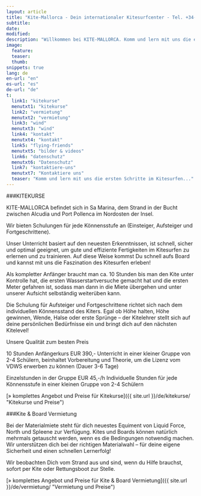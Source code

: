 ```yaml
---
layout: article
title: "Kite-Mallorca - Dein internationaler Kitesurfcenter - Tel. +34-696-264729"
subtitle: 
date: 
modified:
description: "Willkommen bei KITE-MALLORCA. Komm und lern mit uns die ersten Schritte im Kitesurfen! Ob Kitesurfkurse oder Vermietung von Material, wir sind der richtige Ansprechpartner für dich."
image:
  feature:
  teaser:
  thumb:
snippets: true
lang: de
en-url: "en"
es-url: "es"
de-url: "de"
t:
  link1: "kitekurse"
  menutxt1: "kitekurse"
  link2: "vermietung"
  menutxt2: "vermietung"
  link3: "wind"
  menutxt3: "wind"
  link4: "kontakt"
  menutxt4: "kontakt"
  link5: "flying-friends"
  menutxt5: "bilder & videos"
  link6: "datenschutz"
  menutxt6: "Datenschutz"
  link7: "kontaktiere-uns"
  menutxt7: "Kontaktiere uns"
  teaser: "Komm und lern mit uns die ersten Schritte im Kitesurfen..."
---
```


###KITEKURSE

KITE-MALLORCA befindet sich in Sa Marina, dem Strand in der Bucht zwischen Alcudia und Port Pollenca im Nordosten der Insel.

Wir bieten Schulungen für jede Könnensstufe an (Einsteiger, Aufsteiger und Fortgeschrittene).

Unser Unterricht basiert auf den neuesten Erkenntnissen, ist schnell, sicher und optimal geeignet, um gute und effiziente Fertigkeiten im Kitesurfen zu erlernen und zu trainieren. Auf diese Weise kommst Du schnell aufs Board und kannst mit uns die Faszination des Kitesurfen erleben!

Als kompletter Anfänger braucht man ca. 10 Stunden bis man den Kite unter Kontrolle hat, die ersten Wasserstartversuche gemacht hat und die ersten Meter gefahren ist, sodass man dann in die Miete übergehen und unter unserer Aufsicht selbständig weiterüben kann.

Die Schulung für Aufsteiger und Fortgeschrittene richtet sich nach dem individuellen Könnensstand des Kiters. Egal ob Höhe halten, Höhe gewinnen, Wende, Halse oder erste Sprünge – der Kitelehrer stellt sich auf deine persönlichen Bedürfnisse ein und bringt dich auf den nächsten Kitelevel!

Unsere Qualität zum besten Preis

10 Stunden Anfängerkurs   EUR 390,-
Unterricht in einer kleiner Gruppe von 2-4 Schülern, beinhaltet Vorbereitung und Theorie, um die Lizenz vom VDWS erwerben zu können (Dauer 3-6 Tage)

Einzelstunden in der Gruppe   EUR 45,-/h
Individuelle Stunden für jede Könnensstufe in einer kleinen Gruppe von 2-4 Schülern

[» komplettes Angebot und Preise für Kitekurse]({{ site.url }}/de/kitekurse/ "Kitekurse und Preise")


###Kite & Board Vermietung

Bei der Materialmiete steht für dich neuestes Equiment von Liquid Force, North und Spleene zur Verfügung. Kites und Boards können natürlich mehrmals getauscht werden, wenn es die Bedingungen notwendig machen. Wir unterstützen dich bei der richtigen Materialwahl – für deine eigene Sicherheit und einen schnellen Lernerfolg!

Wir beobachten Dich vom Strand aus und sind, wenn du Hilfe brauchst, sofort per Kite oder Rettungsboot zur Stelle.

[» komplettes Angebot und Preise für Kite & Board Vermietung]({{ site.url }}/de/vermietung/ "Vermietung und Preise")

